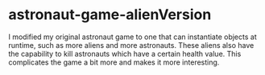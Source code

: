 # astronaut-game-alienVersion
I modified my original astronaut game to one that can instantiate objects at runtime, such as more aliens and more astronauts. These aliens also have the capability to kill astronauts which have a certain health value. This complicates the game a bit more and makes it more interesting. 
